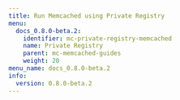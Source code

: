 ```yaml
---
title: Run Memcached using Private Registry
menu:
  docs_0.8.0-beta.2:
    identifier: mc-private-registry-memcached
    name: Private Registry
    parent: mc-memcached-guides
    weight: 20
menu_name: docs_0.8.0-beta.2
info:
  version: 0.8.0-beta.2
---
```


